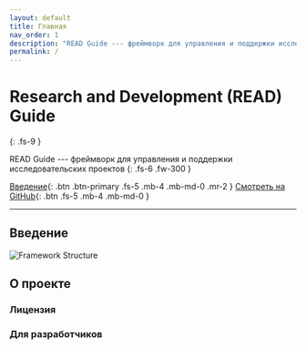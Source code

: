 ```yaml
---
layout: default
title: Главная
nav_order: 1
description: "READ Guide --- фреймворк для управления и поддержки исследовательских проектов"
permalink: /
---
```


# Research and Development (READ) Guide
{: .fs-9 }

READ Guide --- фреймворк для управления и поддержки исследовательских проектов
{: .fs-6 .fw-300 }

[Введение](#Введение){: .btn .btn-primary .fs-5 .mb-4 .mb-md-0 .mr-2 } [Смотреть на GitHub](https://github.com/BrainGardenAI/READ-framework){: .btn .fs-5 .mb-4 .mb-md-0 }

---

## Введение

![Framework Structure](/READ-framework/assets/FrameworkStructure.drawio.png)

## О проекте

### Лицензия

### Для разработчиков
